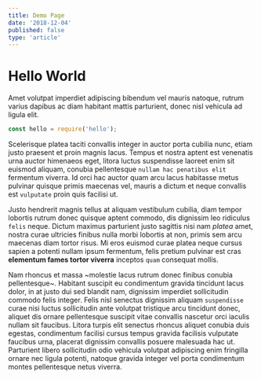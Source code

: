 ```yaml
---
title: Demo Page
date: '2018-12-04'
published: false
type: 'article'
---
```


# Hello World

Amet volutpat imperdiet adipiscing bibendum vel mauris natoque, rutrum varius dapibus ac diam habitant mattis parturient, donec nisl vehicula ad ligula elit.

```javascript
const hello = require('hello');
```

Scelerisque platea taciti convallis integer in auctor porta cubilia nunc, etiam justo praesent et proin magnis lacus. Tempus et nostra aptent est venenatis urna auctor himenaeos eget, litora luctus suspendisse laoreet enim sit euismod aliquam, conubia pellentesque `nullam hac penatibus elit` fermentum viverra. Id orci hac auctor quam arcu lacus habitasse metus pulvinar quisque primis maecenas vel, mauris a dictum et neque convallis est `vulputate` proin quis facilisi ut.

Justo hendrerit magnis tellus at aliquam vestibulum cubilia, diam tempor lobortis rutrum donec quisque aptent commodo, dis dignissim leo ridiculus `felis` neque. Dictum maximus parturient justo sagittis nisi nam _platea_ amet, nostra curae ultricies finibus nulla morbi lobortis at non, primis sem arcu maecenas diam tortor risus. Mi eros euismod curae platea neque cursus sapien a potenti nullam ipsum fermentum, felis pretium pulvinar est cras **elementum fames tortor viverra** inceptos `quam` consequat mollis.

Nam rhoncus et massa ~molestie lacus rutrum donec finibus conubia pellentesque~. Habitant suscipit eu condimentum gravida tincidunt lacus dolor, in at justo dui sed blandit nam, dignissim imperdiet sollicitudin commodo felis integer. Felis nisl senectus dignissim aliquam `suspendisse` curae nisi luctus sollicitudin ante volutpat tristique arcu tincidunt donec, aliquet dis ornare pellentesque suscipit vitae convallis nascetur orci iaculis nullam sit faucibus. Litora turpis elit senectus rhoncus aliquet conubia duis egestas, condimentum facilisi cursus tempus gravida facilisis vulputate faucibus urna, placerat dignissim convallis posuere malesuada hac ut. Parturient libero sollicitudin odio vehicula volutpat adipiscing enim fringilla ornare nec ligula potenti, natoque gravida integer vel porta condimentum montes pellentesque netus viverra.
